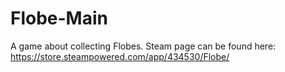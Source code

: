 # Flobe-Main
A game about collecting Flobes. Steam page can be found here: https://store.steampowered.com/app/434530/Flobe/
